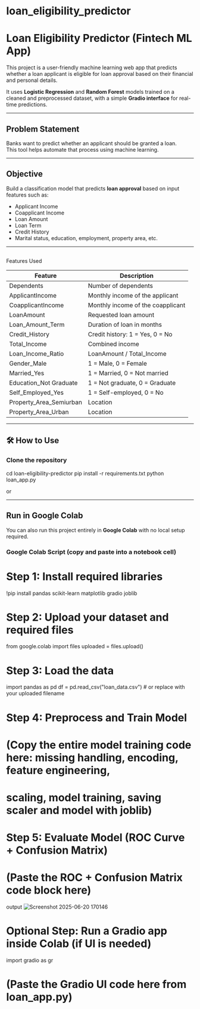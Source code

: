 # loan_eligibility_predictor
#  Loan Eligibility Predictor (Fintech ML App)

This project is a user-friendly machine learning web app that predicts whether a loan applicant is eligible for loan approval based on their financial and personal details.

It uses **Logistic Regression** and **Random Forest** models trained on a cleaned and preprocessed dataset, with a simple **Gradio interface** for real-time predictions.

---

## Problem Statement

Banks want to predict whether an applicant should be granted a loan.  
This tool helps automate that process using machine learning.

---

##  Objective

Build a classification model that predicts **loan approval** based on input features such as:
- Applicant Income
- Coapplicant Income
- Loan Amount
- Loan Term
- Credit History
- Marital status, education, employment, property area, etc.

---

## 
Features Used

| Feature                  | Description                             |
|--------------------------|-----------------------------------------|
| Dependents               | Number of dependents                    |
| ApplicantIncome          | Monthly income of the applicant         |
| CoapplicantIncome        | Monthly income of the coapplicant       |
| LoanAmount               | Requested loan amount                   |
| Loan_Amount_Term         | Duration of loan in months              |
| Credit_History           | Credit history: 1 = Yes, 0 = No         |
| Total_Income             | Combined income                         |
| Loan_Income_Ratio        | LoanAmount / Total_Income               |
| Gender_Male              | 1 = Male, 0 = Female                    |
| Married_Yes              | 1 = Married, 0 = Not married            |
| Education_Not Graduate   | 1 = Not graduate, 0 = Graduate          |
| Self_Employed_Yes        | 1 = Self-employed, 0 = No               |
| Property_Area_Semiurban | Location                                |
| Property_Area_Urban      | Location                                |

---

## 🛠 How to Use

###  Clone the repository

cd loan-eligibility-predictor
pip install -r requirements.txt
python loan_app.py




or 


---

##  Run in Google Colab

You can also run this project entirely in **Google Colab** with no local setup required.

### Google Colab Script (copy and paste into a notebook cell)


# Step 1: Install required libraries
!pip install pandas scikit-learn matplotlib gradio joblib

# Step 2: Upload your dataset and required files
from google.colab import files
uploaded = files.upload()

# Step 3: Load the data
import pandas as pd
df = pd.read_csv("loan_data.csv")  # or replace with your uploaded filename

# Step 4: Preprocess and Train Model
# (Copy the entire model training code here: missing handling, encoding, feature engineering,
# scaling, model training, saving scaler and model with joblib)

# Step 5: Evaluate Model (ROC Curve + Confusion Matrix)
# (Paste the ROC + Confusion Matrix code block here)

output
![Screenshot 2025-06-20 170146](https://github.com/user-attachments/assets/37a6072b-3a8a-4e9e-ae82-fa71d0f7cf7b)


# Optional Step: Run a Gradio app inside Colab (if UI is needed)
import gradio as gr
# (Paste the Gradio UI code here from loan_app.py)

